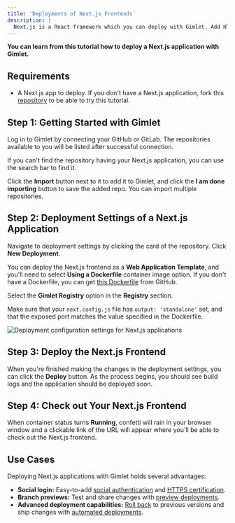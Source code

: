 ```yaml
---
title: 'Deployments of Next.js Frontends'
description: |
  Next.js is a React framework which you can deploy with Gimlet. Add HTTPS certifice and social authentication to it with a few clicks.
---
```


**You can learn from this tutorial how to deploy a Next.js application with Gimlet.**

## Requirements

- A Next.js app to deploy. If you don't have a Next.js application, fork this [repository](https://github.com/gerimate/next-js-demo-app) to be able to try this tutorial.

## Step 1: Getting Started with Gimlet

Log in to Gimlet by connecting your GitHub or GitLab. The repositories available to you will be listed after successful connection.

If you can't find the repository having your Next.js application, you can use the search bar to find it.

Click the **Import** button next to it to add it to Gimlet, and click the **I am done importing** button to save the added repo. You can import multiple repositories.

## Step 2: Deployment Settings of a Next.js Application

Navigate to deployment settings by clicking the card of the repository. Click **New Deployment**.

You can deploy the Next.js frontend as a **Web Application Template**, and you'll need to select **Using a Dockerfile** container image option. If you don't have a Dockerfile, you can get [this Dockerfile](https://github.com/gerimate/next-test/blob/main/Dockerfile) from GitHub.

Select the **Gimlet Registry** option in the **Registry** section.

Make sure that your `next.config.js` file has `output: 'standalone'` set, and that the exposed port matches the value specified in the Dockerfile.

![Deployment configuration settings for Next.js applications](/docs/screenshots/next-js-deployment/gimlet-io-next-js-deployment-settings.png)

## Step 3: Deploy the Next.js Frontend

When you're finished making the changes in the deployment settings, you can click the **Deploy** button. As the process begins, you should see build logs and the application should be deployed soon.

## Step 4: Check out Your Next.js Frontend

When container status turns **Running**, confetti will rain in your browser window and a clickable link of the URL will appear where you'll be able to check out the Next.js frontend.

## Use Cases

Deploying Next.js applications with Gimlet holds several advantages:

- **Social login:** Easy-to-add [social authentication](/docs/deployment-settings/social-authentication) and [HTTPS certification](/docs/deployment-settings/https).
- **Branch previews:** Test and share changes with [preview deployments](/docs/deployments/preview-deployments).
- **Advanced deployment capabilities:** [Roll back](/docs/deployments/rollbacks) to previous versions and ship changes with [automated deployments](/docs/deployments/automated-deployments).
